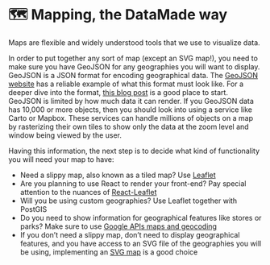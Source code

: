 # 🗺 Mapping, the DataMade way

Maps are flexible and widely understood tools that we use to visualize data.

In order to put together any sort of map (except an SVG map!), you need to make sure you have GeoJSON for any geographies you will want to display. GeoJSON is a JSON format for encoding geographical data. The [GeoJSON website](http://geojson.org) has a reliable example of what this format must look like. For a deeper dive into the format, [this blog post](https://macwright.com/2015/03/23/geojson-second-bite.html) is a good place to start. GeoJSON is limited by how much data it can render. If you GeoJSON data has 10,000 or more objects, then you should look into using a service like Carto or Mapbox. These services can handle millions of objects on a map by rasterizing their own tiles to show only the data at the zoom level and window being viewed by the user. 

Having this information, the next step is to decide what kind of functionality you will need your map to have:
* Need a slippy map, also known as a tiled map? Use [Leaflet](/mapping/leaflet.md)
* Are you planning to use React to render your front-end? Pay special attention to the nuances of [React-Leaflet](/mapping/react-leaflet.md)
* Will you be using custom geographies? Use Leaflet together with PostGIS
* Do you need to show information for geographical features like stores or parks? Make sure to use [Google APIs maps and geocoding](/mapping/google-apis.md)
* If you don’t need a slippy map, don’t need to display geographical features, and you have access to an SVG file of the geographies you will be using, implementing an [SVG map](/mapping/svg-maps.md) is a good choice

